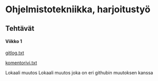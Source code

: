 ﻿# Ohjelmistotekniikka, harjoitustyö
## Tehtävät

#### Viikko 1
[gitlog.txt](https://github.com/JimiUrsin/ot-harjoitustyo/blob/master/laskarit/viikko1/gitlog.txt)

[komentorivi.txt](https://github.com/JimiUrsin/ot-harjoitustyo/blob/master/laskarit/viikko1/komentorivi.txt)

Lokaali muutos
Lokaali muutos joka on eri githubin muutoksen kanssa